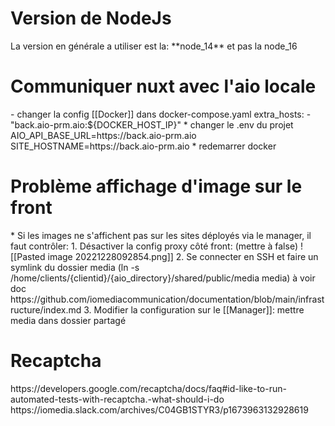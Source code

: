 <h1>Version de NodeJs</h1>
La version en générale a utiliser est la: **node_14** et pas la node_16

<h1>Communiquer nuxt avec l'aio locale</h1>
- changer la config [[Docker]] dans docker-compose.yaml
  extra_hosts:
      - "back.aio-prm.aio:${DOCKER_HOST_IP}"
* changer le .env du projet
  AIO_API_BASE_URL=https://back.aio-prm.aio
  SITE_HOSTNAME=https://back.aio-prm.aio
* redemarrer docker

<h1>Problème affichage d'image sur le front</h1>
* Si les images ne s'affichent pas sur les sites déployés via le manager, il faut contrôler:
1. Désactiver la config proxy côté front: (mettre à false)
      ![[Pasted image 20221228092854.png]]
2. Se connecter en SSH et faire un symlink du dossier media (ln -s /home/clients/{clientid}/{aio_directory}/shared/public/media media) à voir doc https://github.com/iomediacommunication/documentation/blob/main/infrastructure/index.md
3. Modifier la configuration sur le [[Manager]]: mettre media dans dossier partagé

<h1>Recaptcha</h1>
https://developers.google.com/recaptcha/docs/faq#id-like-to-run-automated-tests-with-recaptcha.-what-should-i-do
https://iomedia.slack.com/archives/C04GB1STYR3/p1673963132928619

